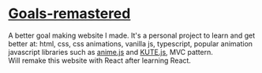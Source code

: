 # [Goals-remastered](https://nanoscience202.github.io/goals-remastered/)
A better goal making website I made. It's a personal project to learn and get better at: html, css, css animations, vanilla js, 
typescript, popular animation javascript libraries such as [anime.js](https://animejs.com) and [KUTE.js](https://thednp.github.io/kute.js/),
 MVC pattern. <br />
Will remake this website with React after learning React.
